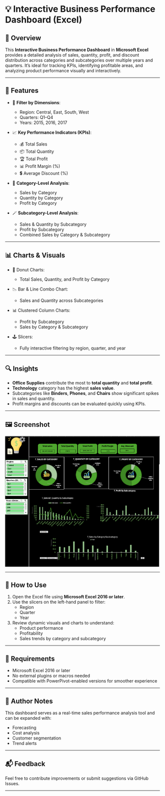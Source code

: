 # 💡 Interactive Business Performance Dashboard (Excel)

## 🧩 Overview

This **Interactive Business Performance Dashboard** in **Microsoft Excel** provides a detailed analysis of sales, quantity, profit, and discount distribution across categories and subcategories over multiple years and quarters. It’s ideal for tracking KPIs, identifying profitable areas, and analyzing product performance visually and interactively.

---

## 🌟 Features

- 📅 **Filter by Dimensions**:
  - Region: Central, East, South, West
  - Quarters: Q1–Q4
  - Years: 2015, 2016, 2017

- 📈 **Key Performance Indicators (KPIs)**:
  - 💰 Total Sales
  - 📦 Total Quantity
  - 🏆 Total Profit
  - 📊 Profit Margin (%)
  - 💲 Average Discount (%)

- 🧩 **Category-Level Analysis**:
  - Sales by Category
  - Quantity by Category
  - Profit by Category

- 🪄 **Subcategory-Level Analysis**:
  - Sales & Quantity by Subcategory
  - Profit by Subcategory
  - Combined Sales by Category & Subcategory

---

## 📊 Charts & Visuals

- 🥧 Donut Charts:
  - Total Sales, Quantity, and Profit by Category

- 📉 Bar & Line Combo Chart:
  - Sales and Quantity across Subcategories

- 📊 Clustered Column Charts:
  - Profit by Subcategory
  - Sales by Category & Subcategory

- 🕹️ Slicers:
  - Fully interactive filtering by region, quarter, and year

---

## 🔍 Insights

- **Office Supplies** contribute the most to **total quantity** and **total profit**.
- **Technology** category has the highest **sales value**.
- Subcategories like **Binders**, **Phones**, and **Chairs** show significant spikes in sales and quantity.
- Profit margins and discounts can be evaluated quickly using KPIs.

---

## 🖼️ Screenshot

![Business Dashboard Screenshot](./Screenshot%202025-01-27%20234641.png)

---

## 📂 How to Use

1. Open the Excel file using **Microsoft Excel 2016 or later**.
2. Use the slicers on the left-hand panel to filter:
   - Region
   - Quarter
   - Year
3. Review dynamic visuals and charts to understand:
   - Product performance
   - Profitability
   - Sales trends by category and subcategory

---

## 📌 Requirements

- Microsoft Excel 2016 or later
- No external plugins or macros needed
- Compatible with PowerPivot-enabled versions for smoother experience

---

## 🧠 Author Notes

This dashboard serves as a real-time sales performance analysis tool and can be expanded with:
- Forecasting
- Cost analysis
- Customer segmentation
- Trend alerts

---

## 📬 Feedback

Feel free to contribute improvements or submit suggestions via GitHub Issues.

---

